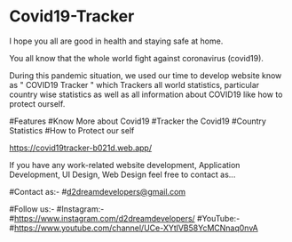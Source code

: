 # Covid19-Tracker

I hope you all  are good in health and staying safe at home.

You all know that the whole world fight against coronavirus (covid19).

During this pandemic situation, we used our time to develop website know as " COVID19 Tracker " which Trackers all world statistics, particular country wise statistics as well as all information about COVID19 like how to protect ourself.

#Features
#Know More about Covid19
#Tracker the Covid19
#Country Statistics
#How to Protect our self
  

https://covid19tracker-b021d.web.app/


If you have  any work-related website development, Application Development, UI Design, Web Design feel free to contact as...

#Contact as:- 
#d2dreamdevelopers@gmail.com

#Follow us:-
#Instagram:-
#https://www.instagram.com/d2dreamdevelopers/
#YouTube:-
#https://www.youtube.com/channel/UCe-XYtlVB58YcMCNnaq0nvA
